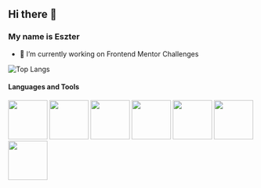 ## Hi there 👋

### My name is Eszter

- 🔭 I’m currently working on Frontend Mentor Challenges


![Top Langs](https://github-readme-stats.vercel.app/api/top-langs/?username=coderalchemy24&layout=compact)

#### Languages and Tools

<p > 
      <img src="https://devicon-website.vercel.app/api/html5/original-wordmark.svg" width="80" height="auto"></img>
      <img src="https://devicon-website.vercel.app/api/css3/original-wordmark.svg" width="80" height="auto"></img>
      <img src="https://devicon-website.vercel.app/api/tailwindcss/original-wordmark.svg?color=%232298BD" width="80" height="auto"></img>
      <img src="https://devicon-website.vercel.app/api/sass/original.svg" width="80" height="auto"></img>
      <img src="https://devicon-website.vercel.app/api/javascript/original.svg" width="80" height="auto"></img>
      <img src="https://devicon-website.vercel.app/api/react/original-wordmark.svg" width="80" height="auto"></img>
      <img src="https://devicon-website.vercel.app/api/figma/original.svg" width="80" height="auto"></img>
    </p>



